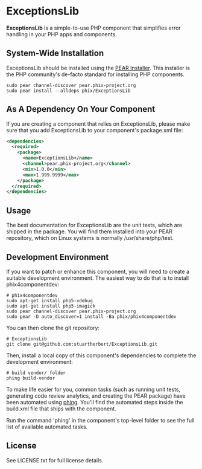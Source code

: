 ExceptionsLib
==============

**ExceptionsLib** is a simple-to-use PHP component that simplifies error handling in your PHP apps and components.

System-Wide Installation
------------------------

ExceptionsLib should be installed using the [PEAR Installer](http://pear.php.net). This installer is the PHP community's de-facto standard for installing PHP components.

    sudo pear channel-discover pear.phix-project.org
    sudo pear install --alldeps phix/ExceptionsLib

As A Dependency On Your Component
---------------------------------

If you are creating a component that relies on ExceptionsLib, please make sure that you add ExceptionsLib to your component's package.xml file:

```xml
<dependencies>
  <required>
    <package>
      <name>ExceptionsLib</name>
      <channel>pear.phix-project.org</channel>
      <min>1.0.0</min>
      <max>1.999.9999</max>
    </package>
  </required>
</dependencies>
```

Usage
-----

The best documentation for ExceptionsLib are the unit tests, which are shipped in the package.  You will find them installed into your PEAR repository, which on Linux systems is normally /usr/share/php/test.

Development Environment
-----------------------

If you want to patch or enhance this component, you will need to create a suitable development environment. The easiest way to do that is to install phix4componentdev:

    # phix4componentdev
    sudo apt-get install php5-xdebug
    sudo apt-get install php5-imagick
    sudo pear channel-discover pear.phix-project.org
    sudo pear -D auto_discover=1 install -Ba phix/phix4componentdev

You can then clone the git repository:

    # ExceptionsLib
    git clone git@github.com:stuartherbert/ExceptionsLib.git

Then, install a local copy of this component's dependencies to complete the development environment:

    # build vendor/ folder
    phing build-vendor

To make life easier for you, common tasks (such as running unit tests, generating code review analytics, and creating the PEAR package) have been automated using [phing](http://phing.info).  You'll find the automated steps inside the build.xml file that ships with the component.

Run the command 'phing' in the component's top-level folder to see the full list of available automated tasks.

License
-------

See LICENSE.txt for full license details.
